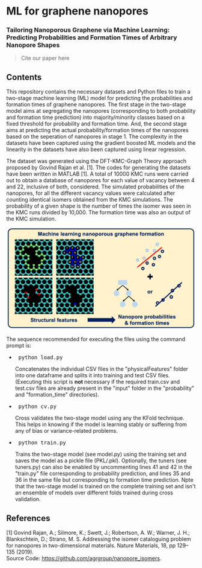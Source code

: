 # ML for graphene nanopores

### Tailoring Nanoporous Graphene via Machine Learning: Predicting Probabilities and Formation Times of Arbitrary Nanopore Shapes
> Cite our paper here

## Contents

This repository contains the necessary datasets and Python files to train a two-stage machine learning (ML) model for predicting the probabilities and formation times of graphene nanopores.
The first stage in the two-stage model aims at segregating the nanopores (corresponding to both probability and formation time prediction) into majority/minority classes based on a fixed threshold for probability and formation time. And,
the second stage aims at predicting the actual probability/formation times of the nanopores based on the seperation of nanopores in stage 1. The complexity in the datasets have been captured using the gradient boosted ML models and
the linearity in the datasets have also been captured using linear regression.

The dataset was generated using the DFT-KMC-Graph Theory approach proposed by Govind Rajan et al. [1]. The codes for generating the datasets have been written in MATLAB [1]. A total of 10000 KMC runs were carried out to obtain a database of nanopores for each value of vacancy between 4 and 22, inclusive of both, considered. The simulated probabilities of the nanopores, for all the different vacancy values were calculated after counting identical isomers obtained from the KMC simulations. The probability of a given shape is the number of times the isomer was seen in the KMC runs divided by 10,000. The formation time was also an output of the KMC simulation. 

![alt text](https://github.com/agrgroup/MLforNanopores/blob/main/TOC_image.png)

The sequence recommended for executing the files using the command prompt is:
* <pre> python load.py </pre> Concatenates the individual CSV files in the "physicalFeatures" folder into one dataframe and splits it into training and test CSV files. (Executing this script is <b> not </b> necessary if the required train.csv and test.csv files are already present in the "input" folder in the "probability" and "formation_time" directories).

* <pre> python cv.py </pre> Cross validates the two-stage model using any the KFold technique. This helps in knowing if the model is learning stably or suffering from any of bias or variance-related problems.

* <pre> python train.py </pre> Trains the two-stage model (see model.py) using the training set and saves the model as a pickle file (PKL/.pkl). Optionally, the tuners (see tuners.py) can also be enabled by uncommenting lines 41 and 42 in the "train.py" file corresponding to probability prediction, and lines 35 and 36 in the same file but corresponding to formation time prediction. Npte that the two-stage model is trained on the complete training set and isn't an ensemble of models over different folds trained during cross validation.

## References

<a id="1">[1]</a>  Govind Rajan, A.; Silmore, K.; Swett, J.; Robertson, A. W.; Warner, J. H.; Blankschtein, D.; Strano, M. S. Addressing the isomer cataloguing problem for nanopores in two-dimensional materials. Nature Materials, 18, pp 129–135 (2019).\
Source Code: https://github.com/agrgroup/nanopore_isomers.
